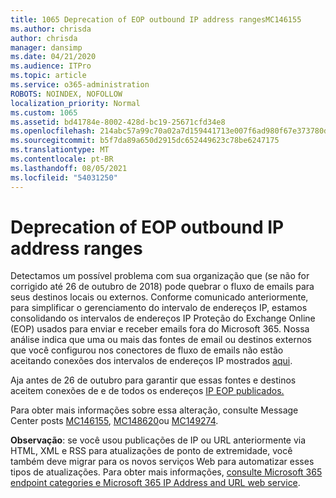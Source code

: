 ```yaml
---
title: 1065 Deprecation of EOP outbound IP address rangesMC146155
ms.author: chrisda
author: chrisda
manager: dansimp
ms.date: 04/21/2020
ms.audience: ITPro
ms.topic: article
ms.service: o365-administration
ROBOTS: NOINDEX, NOFOLLOW
localization_priority: Normal
ms.custom: 1065
ms.assetid: bd41784e-8002-428d-bc19-25671cfd34e8
ms.openlocfilehash: 214abc57a99c70a02a7d159441713e007f6ad980f67e373780d4ca297f69f764
ms.sourcegitcommit: b5f7da89a650d2915dc652449623c78be6247175
ms.translationtype: MT
ms.contentlocale: pt-BR
ms.lasthandoff: 08/05/2021
ms.locfileid: "54031250"
---
```

# <a name="deprecation-of-eop-outbound-ip-address-ranges"></a>Deprecation of EOP outbound IP address ranges

Detectamos um possível problema com sua organização que (se não for corrigido até 26 de outubro de 2018) pode quebrar o fluxo de emails para seus destinos locais ou externos. Conforme comunicado anteriormente, para simplificar o gerenciamento do intervalo de endereços IP, estamos consolidando os intervalos de endereços IP Proteção do Exchange Online (EOP) usados para enviar e receber emails fora do Microsoft 365. Nossa análise indica que uma ou mais das fontes de email ou destinos externos que você configurou nos conectores de fluxo de emails não estão aceitando conexões dos intervalos de endereços IP mostrados [aqui](https://docs.microsoft.com/office365/SecurityCompliance/eop/exchange-online-protection-ip-addresses).

Aja antes de 26 de outubro para garantir que essas fontes e destinos aceitem conexões de e de todos os endereços [IP EOP publicados.](https://docs.microsoft.com/office365/SecurityCompliance/eop/exchange-online-protection-ip-addresses)

Para obter mais informações sobre essa alteração, consulte Message Center posts [MC146155](https://portal.office.com/AdminPortal/home?switchtomodern=true#/MessageCenter?id=MC146155), [MC148620](https://portal.office.com/AdminPortal/home?switchtomodern=true#/MessageCenter?id=MC148620)ou [MC149274](https://portal.office.com/AdminPortal/home?switchtomodern=true#/MessageCenter?id=MC149274).

**Observação**: se você usou publicações de IP ou URL anteriormente via HTML, XML e RSS para atualizações de ponto de extremidade, você também deve migrar para os novos serviços Web para automatizar esses tipos de atualizações. Para obter mais informações, [consulte Microsoft 365 endpoint categories e Microsoft 365 IP Address and URL web service](https://techcommunity.microsoft.com/t5/Office-365-Blog/Announcing-Office-365-endpoint-categories-and-Office-365-IP/ba-p/177638).
